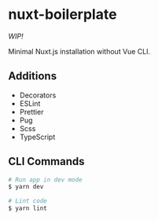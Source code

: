 # nuxt-boilerplate

_WIP!_

Minimal Nuxt.js installation without Vue CLI.

## Additions

- Decorators
- ESLint
- Prettier
- Pug
- Scss
- TypeScript

## CLI Commands

```bash
# Run app in dev mode
$ yarn dev

# Lint code
$ yarn lint
```
